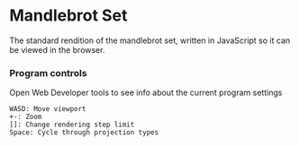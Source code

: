 # Mandlebrot Set
The standard rendition of the mandlebrot set, written in JavaScript so it can be viewed in the browser.

### Program controls
Open Web Developer tools to see info about the current program settings

    WASD: Move viewport
    +-: Zoom
    []: Change rendering step limit
    Space: Cycle through projection types
